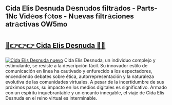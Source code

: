 ## Cida Elis Desnuda D𝚎sn𝚞dos filtr𝚊dos - Parts-1Nc Vid𝚎os f𝚘tos - N𝚞evas filtr𝚊ciones atr𝚊ctivas OW5mo

# <h2><a href="http://mbd3zj2.tromn.icu/?c=Cida+Elis+Desnuda">🔗👉👉👉 Cida Elis Desnuda 🔗🔗</a></h2>

[![Cida Elis Desnuda nuevo](https://i.imgur.com/pEAQMta.gif)](http://mbd3zj2.tromn.icu/?c=Cida+Elis+Desnuda)
Cida Elis Desnuda, un individuo complejo y estimulante, se resiste a la descripción fácil. Su innovador estilo de comunicación en línea ha cautivado y enfurecido a los espectadores, encendiendo debates sobre ética, autorrepresentación y la naturaleza evolutiva de las comunidades virtuales. A pesar de la incertidumbre de sus próximos pasos, su impacto en los medios digitales es significativo. Armado con un espíritu inquebrantable y un encanto innegable, el viaje de Cida Elis Desnuda en el reino virtual es interminable.
